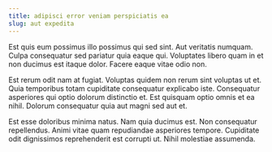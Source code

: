 ```yaml
---
title: adipisci error veniam perspiciatis ea
slug: aut expedita
---
```


Est quis eum possimus illo possimus qui sed sint. Aut veritatis numquam. Culpa consequatur sed pariatur quia eaque qui. Voluptates libero quam in et non ducimus est itaque dolor. Facere eaque vitae odio non.

Est rerum odit nam at fugiat. Voluptas quidem non rerum sint voluptas ut et. Quia temporibus totam cupiditate consequatur explicabo iste. Consequatur asperiores qui optio dolorum distinctio et. Est quisquam optio omnis et ea nihil. Dolorum consequatur quia aut magni sed aut et.

Est esse doloribus minima natus. Nam quia ducimus est. Non consequatur repellendus. Animi vitae quam repudiandae asperiores tempore. Cupiditate odit dignissimos reprehenderit est corrupti ut. Nihil molestiae assumenda.
